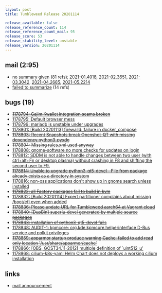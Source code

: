 ```yaml
---
layout: post
title: Tumbleweed Release 20201114

release_available: false
release_reference_count: 114
release_reference_count_mail: 95
release_score: 53
release_stability_level: unstable
release_version: 20201114
---
```


## mail (2:95)

- [no summary given](https://github.com/boombatower/tumbleweed-review/issues/10) (81 refs); [2021-01.4018](https://github.com/boombatower/tumbleweed-review/issues/10), [2021-02.3651](https://github.com/boombatower/tumbleweed-review/issues/10), [2021-03.3042](https://github.com/boombatower/tumbleweed-review/issues/10), [2021-04.2685](https://github.com/boombatower/tumbleweed-review/issues/10), [2021-05.2214](https://github.com/boombatower/tumbleweed-review/issues/10)
- [failed to summarize](https://github.com/boombatower/tumbleweed-review/issues/10) (14 refs)

## bugs (19)

<!--more-->

- ~~[1178794: Gajim Kwallet integration seams broken](https://bugzilla.opensuse.org/show_bug.cgi?id=1178794)~~
- [1178795: Default browser mess](https://bugzilla.opensuse.org/show_bug.cgi?id=1178795)
- [1178799: mariadb is unstable under upgrades](https://bugzilla.opensuse.org/show_bug.cgi?id=1178799)
- [1178801: \[Build 20201113\] firewalld: failure in docker_compose](https://bugzilla.opensuse.org/show_bug.cgi?id=1178801)
- ~~[1178803: Recent Snapshots break Openshot-QT with missing dependency python3-pyxdg](https://bugzilla.opensuse.org/show_bug.cgi?id=1178803)~~
- ~~[1178804: Missing rules.xml used anyway](https://bugzilla.opensuse.org/show_bug.cgi?id=1178804)~~
- [1178808: gnome-software no more checks for updates on login](https://bugzilla.opensuse.org/show_bug.cgi?id=1178808)
- [1178812: SDDM is not able to handle changes between two user (with ctrl+alt+Fn or desktop plasma) without crashing in F8 and shifting the second user to F9.](https://bugzilla.opensuse.org/show_bug.cgi?id=1178812)
- ~~[1178814: Unable to upgrade python3-qt5-devel - File from package already exists as a directory in system](https://bugzilla.opensuse.org/show_bug.cgi?id=1178814)~~
- [1178816: non-oss applications don't show up in gnome search unless installed](https://bugzilla.opensuse.org/show_bug.cgi?id=1178816)
- ~~[1178822: all Factory packages fail to build in kvm](https://bugzilla.opensuse.org/show_bug.cgi?id=1178822)~~
- [1178832: \[Build 20201114\] Expert partitioner complains about missing /boot/efi even when added](https://bugzilla.opensuse.org/show_bug.cgi?id=1178832)
- ~~[1178836: Please update URL for Tumbleweed aarch64 at Vagrant cloud](https://bugzilla.opensuse.org/show_bug.cgi?id=1178836)~~
- ~~[1178840: \[DupBin\] superlu-devel generated by multiple source packages](https://bugzilla.opensuse.org/show_bug.cgi?id=1178840)~~
- ~~[1178843: installation of  python3-qt5-devel fails](https://bugzilla.opensuse.org/show_bug.cgi?id=1178843)~~
- [1178848: AUDIT-1: kpmcore: org.kde.kpmcore.helperinterface D-Bus service and polkit privileges](https://bugzilla.opensuse.org/show_bug.cgi?id=1178848)
- ~~[1178859: apparmor startup produce warning Cache: failed to add read only location '/usr/share/apparmor/cache'](https://bugzilla.opensuse.org/show_bug.cgi?id=1178859)~~
- [1178866: \[OBS, GOST34.11-2012\] multiple definition of `uint512_u'](https://bugzilla.opensuse.org/show_bug.cgi?id=1178866)
- [1178868: cilium-k8s-yaml Helm Chart does not deploys a working cilium installation](https://bugzilla.opensuse.org/show_bug.cgi?id=1178868)



## links

- [mail announcement](https://github.com/boombatower/tumbleweed-review/issues/10)
